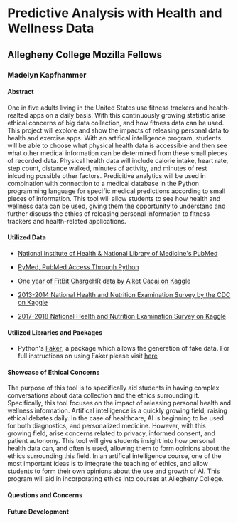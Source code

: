 # Predictive Analysis with Health and Wellness Data

## Allegheny College Mozilla Fellows

### Madelyn Kapfhammer

#### Abstract

One in five adults living in the United States use fitness trackers and health-realted apps on a daily basis. With this continuously growing statistic arise ethical concerns of big data collection, and how fitness data can be used. This project will explore and show the impacts of releasing personal data to health and exercise apps. With an artifical intelligence program, students will be able to choose what physical health data is accessible and then see what other medical information can be determined from these small pieces of recorded data. Physical health data will include calorie intake, heart rate, step count, distance walked, minutes of activity, and minutes of rest inlcuding possible other factors. Predicitive analytics will be used in combination with connection to a medical database in the Python programming language for specific medical predictions according to small pieces of information. This tool will allow students to see how health and wellness data can be used, giving them the opportunity to understand and further discuss the ethics of releasing personal information to fitness trackers and health-related applications.

#### Utilized Data

- [National Institute of Health & National Library of Medicine's PubMed](https://pubmed.ncbi.nlm.nih.gov/)

- [PyMed, PubMed Access Through Python](https://github.com/gijswobben/pymed)

- [One year of FitBit ChargeHR data by Alket Cacaj on Kaggle](https://www.kaggle.com/alketcecaj/one-year-of-fitbit-chargehr-data)

- [2013-2014 National Health and Nutrition Examination Survey by the CDC on Kaggle](https://www.kaggle.com/cdc/national-health-and-nutrition-examination-survey)

- [2017-2018 National Health and Nutrition Examination Survey on Kaggle](https://www.kaggle.com/moradnejad/nhanes-questionnaires-datasets-20172018-csv?)


#### Utilized Libraries and Packages

- Python's [Faker](https://faker.readthedocs.io/en/master/); a package which allows the generation of fake data. For full instructions on using Faker please visit [here]()


#### Showcase of Ethical Concerns

The purpose of this tool is to specifically aid students in having complex conversations about data collection and the ethics surrounding it. Specifically, this tool focuses on the impact of releasing personal health and wellness information. Artifical intelligence is a quickly growing field, raising ethical debates daily. In the case of healthcare, AI is beginning to be used for both diagnostics, and personalized medicine. However, with this growing field, arise concerns related to privacy, informed consent, and patient autonomy. This tool will give students insight into how personal health data can, and often is used, allowing them to form opinions about the ethics surrounding this field. In an artifical intelligence course, one of the most important ideas is to integrate the teaching of ethics, and allow students to form their own opinions about the use and growth of AI. This program will aid in incorporating ethics into courses at Allegheny College.

#### Questions and Concerns

#### Future Development

